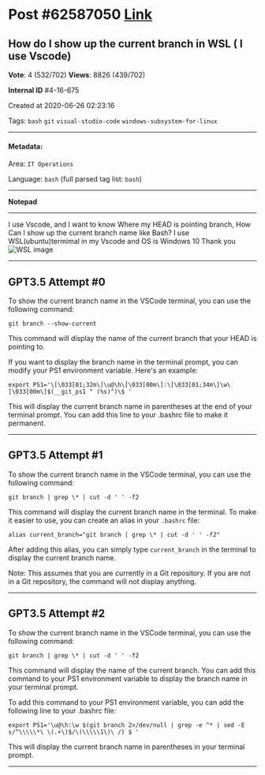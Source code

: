 
# Post \#62587050 [Link](https://stackoverflow.com/questions/62587050/)

## How do I show up the current branch in WSL ( I use Vscode)

**Vote**: 4 (532/702) **Views**: 8826 (439/702) 

**Internal ID** \#4-16-675

Created at 2020-06-26 02:23:16

Tags: `bash` `git` `visual-studio-code` `windows-subsystem-for-linux`

----------

#### Metadata:

Area: `IT Operations`

Language: `bash` (full parsed tag list: `bash`)

----------

**Notepad**


----------

I use Vscode, and I want to know Where my HEAD is pointing branch, 
How Can I show up the current branch name like Bash? 
I use WSL(ubuntu)termimal in my Vscode and OS is Windows 10
Thank you
![WSL image](https://i.stack.imgur.com/DMkOM.png)


----------
        
## GPT3.5 Attempt \#0

To show the current branch name in the VSCode terminal, you can use the following command:

```
git branch --show-current
```

This command will display the name of the current branch that your HEAD is pointing to.

If you want to display the branch name in the terminal prompt, you can modify your PS1 environment variable. Here's an example:

```
export PS1='\[\033[01;32m\]\u@\h\[\033[00m\]:\[\033[01;34m\]\w\[\033[00m\]$(__git_ps1 " (%s)")\$ '
```

This will display the current branch name in parentheses at the end of your terminal prompt. You can add this line to your .bashrc file to make it permanent.

--------

## GPT3.5 Attempt \#1

To show the current branch name in the VSCode terminal, you can use the following command:

```
git branch | grep \* | cut -d ' ' -f2
```

This command will display the current branch name in the terminal. To make it easier to use, you can create an alias in your `.bashrc` file:

```
alias current_branch="git branch | grep \* | cut -d ' ' -f2"
```

After adding this alias, you can simply type `current_branch` in the terminal to display the current branch name.

Note: This assumes that you are currently in a Git repository. If you are not in a Git repository, the command will not display anything.

--------

## GPT3.5 Attempt \#2

To show the current branch name in the VSCode terminal, you can use the following command:

```
git branch | grep \* | cut -d ' ' -f2
```

This command will display the name of the current branch. You can add this command to your PS1 environment variable to display the branch name in your terminal prompt.

To add this command to your PS1 environment variable, you can add the following line to your .bashrc file:

```
export PS1='\u@\h:\w $(git branch 2>/dev/null | grep -e ^* | sed -E s/^\\\\\*\ \(.+\)$/\(\\\\\1\)\ /) $ '
```

This will display the current branch name in parentheses in your terminal prompt.

--------
